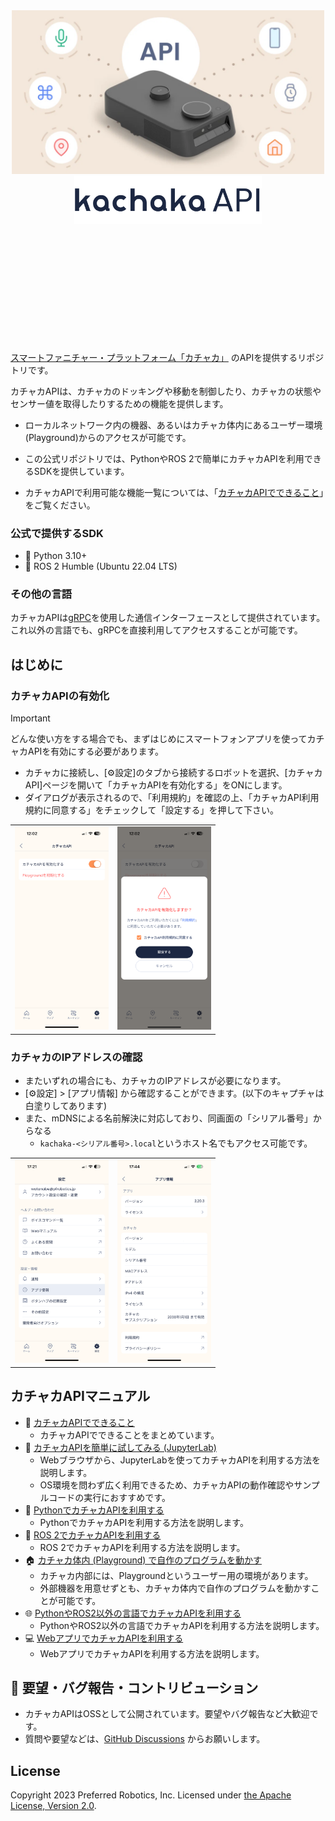 <div align="center" style="margin-bottom: 200px;">

  <img src="docs/images/kachaka_api.webp" width="500">
  
  <img src="docs/images/kachaka_api_logo.png" width="300">

</div>

##

[スマートファニチャー・プラットフォーム「カチャカ」](https://kachaka.life/) のAPIを提供するリポジトリです。

カチャカAPIは、カチャカのドッキングや移動を制御したり、カチャカの状態やセンサー値を取得したりするための機能を提供します。

* ローカルネットワーク内の機器、あるいはカチャカ体内にあるユーザー環境(Playground)からのアクセスが可能です。
* この公式リポジトリでは、PythonやROS 2で簡単にカチャカAPIを利用できるSDKを提供しています。

* カチャカAPIで利用可能な機能一覧については、「[カチャカAPIでできること](./docs/FEATURES.md)」をご覧ください。

### 公式で提供するSDK

* 🐍 Python 3.10+
* 🤖 ROS 2 Humble (Ubuntu 22.04 LTS)

### その他の言語
カチャカAPIは[gRPC](https://grpc.io/)を使用した通信インターフェースとして提供されています。
これ以外の言語でも、gRPCを直接利用してアクセスすることが可能です。

## はじめに
### カチャカAPIの有効化
> [!IMPORTANT]
> どんな使い方をする場合でも、まずはじめにスマートフォンアプリを使ってカチャカAPIを有効にする必要があります。

* カチャカに接続し、[⚙設定]のタブから接続するロボットを選択、[カチャカAPI]ページを開いて「カチャカAPIを有効化する」をONにします。
* ダイアログが表示されるので、「利用規約」を確認の上、「カチャカAPI利用規約に同意する」をチェックして「設定する」を押して下さい。

<table>
<tr>
<td><img src="./docs/images/spapp_kachaka_api_screen.png" width="150"></td>
<td><img src="./docs/images/spapp_kachaka_api_enable_dialog.png" width="150"></td>
</tr>
</table>

### カチャカのIPアドレスの確認
* またいずれの場合にも、カチャカのIPアドレスが必要になります。
* [⚙設定] > [アプリ情報] から確認することができます。(以下のキャプチャは白塗りしてあります)
* また、mDNSによる名前解決に対応しており、同画面の「シリアル番号」からなる
    * `kachaka-<シリアル番号>.local`というホスト名でもアクセス可能です。

<table>
<tr>
<td><img src="./docs/images/spapp_kachaka_app_info.png" width="150"></td>
<td><img src="./docs/images/spapp_kachaka_app_info_screen.png" width="150"></td>
</tr>
</table>

## カチャカAPIマニュアル

* 📖 [カチャカAPIでできること](./docs/FEATURES.md)
    * カチャカAPIでできることをまとめています。
* 🚀 [カチャカAPIを簡単に試してみる (JupyterLab)](./docs/QUICKSTART.md)
    * Webブラウザから、JupyterLabを使ってカチャカAPIを利用する方法を説明します。
    * OS環境を問わず広く利用できるため、カチャカAPIの動作確認やサンプルコードの実行におすすめです。
* 🐍 [PythonでカチャカAPIを利用する](./docs/PYTHON.md)
    * PythonでカチャカAPIを利用する方法を説明します。
* 🤖 [ROS 2でカチャカAPIを利用する](./docs/ROS2.md)
    * ROS 2でカチャカAPIを利用する方法を説明します。
* 🏠 [カチャカ体内 (Playground) で自作のプログラムを動かす](./docs/PLAYGROUND.md)
    * カチャカ内部には、Playgroundというユーザー用の環境があります。
    * 外部機器を用意せずとも、カチャカ体内で自作のプログラムを動かすことが可能です。
* 🌐 [PythonやROS2以外の言語でカチャカAPIを利用する](./docs/GRPC.md)
    * PythonやROS2以外の言語でカチャカAPIを利用する方法を説明します。
* 💻 [WebアプリでカチャカAPIを利用する](./docs/WEB.md)
    * WebアプリでカチャカAPIを利用する方法を説明します。

## 💬 要望・バグ報告・コントリビューション

* カチャカAPIはOSSとして公開されています。要望やバグ報告など大歓迎です。
* 質問や要望などは、[GitHub Discussions](https://github.com/pf-robotics/kachaka-api/discussions) からお願いします。

## License
Copyright 2023 Preferred Robotics, Inc.
Licensed under [the Apache License, Version 2.0](LICENSE).
